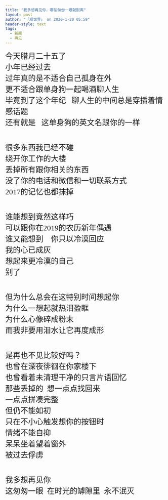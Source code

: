 ```yaml
---
title: "我多想再见你，哪怕匆匆一眼就别离"
layout: post
author: "「观世界」 on 2020-1-20 05:59"
header-style: text
tags:
  - 新闻
  - 再见
---
```


<head></head>
<body>
 <font face="微软雅黑"><font size="5">今天腊月二十五了</font></font>
 <br> 
 <font face="微软雅黑"><font size="5">小年已经过去</font></font>
 <br> 
 <font face="微软雅黑"><font size="5">过年真的是不适合自己孤身在外</font></font>
 <br> 
 <font face="微软雅黑"><font size="5">更不适合跟单身狗一起喝酒聊人生</font></font>
 <br> 
 <font face="微软雅黑"><font size="5">毕竟到了这个年纪&nbsp; &nbsp;聊人生的中间总是穿插着情感话题</font></font>
 <br> 
 <font face="微软雅黑"><font size="5">还有就是&nbsp; &nbsp;这单身狗的英文名跟你的一样</font></font>
 <br> 
 <font face="微软雅黑"><font size="5"><br> </font></font>
 <br> 
 <font face="微软雅黑"><font size="5">很多东西我已经不碰</font></font>
 <br> 
 <font face="微软雅黑"><font size="5">绕开你工作的大楼</font></font>
 <br> 
 <font face="微软雅黑"><font size="5">丢掉所有跟你相关的东西</font></font>
 <br> 
 <font face="微软雅黑"><font size="5">没了你的电话和微信和一切联系方式</font></font>
 <br> 
 <font face="微软雅黑"><font size="5">2017的记忆也都抹掉</font></font>
 <br> 
 <font face="微软雅黑"><font size="5"><br> </font></font>
 <br> 
 <font face="微软雅黑"><font size="5">谁能想到竟然这样巧 </font></font>
 <br> 
 <font face="微软雅黑"><font size="5">可以跟你在2019的农历新年偶遇</font></font>
 <br> 
 <font face="微软雅黑"><font size="5">谁又能想到&nbsp; &nbsp; 你只以冷漠回应</font></font>
 <br> 
 <font face="微软雅黑"><font size="5">我的心已成灰</font></font>
 <br> 
 <font face="微软雅黑"><font size="5">想起来更冷漠的自己</font></font>
 <br> 
 <font face="微软雅黑"><font size="5">别了</font></font>
 <br> 
 <font face="微软雅黑"><font size="5"><br> </font></font>
 <br> 
 <font face="微软雅黑"><font size="5">但为什么总会在这特别时间想起你</font></font>
 <br> 
 <font face="微软雅黑"><font size="5">为什么一想起就热泪盈眶</font></font>
 <br> 
 <font face="微软雅黑"><font size="5">为什么心像碎成粉末</font></font>
 <br> 
 <font face="微软雅黑"><font size="5">而我非要用泪水让它再度成形</font></font>
 <br> 
 <font face="微软雅黑"><font size="5"><br> </font></font>
 <br> 
 <font face="微软雅黑"><font size="5">是再也不见比较好吗？</font></font>
 <br> 
 <font face="微软雅黑"><font size="5">也曾在深夜徘徊在你家楼下</font></font>
 <br> 
 <font face="微软雅黑"><font size="5">也曾看着未清理干净的只言片语回忆</font></font>
 <br> 
 <font face="微软雅黑"><font size="5">那些丢掉的&nbsp;&nbsp;想一点点找回来</font></font>
 <br> 
 <font face="微软雅黑"><font size="5">一点点拼凑完整</font></font>
 <br> 
 <font face="微软雅黑"><font size="5">但仍不能如初</font></font>
 <br> 
 <font face="微软雅黑"><font size="5">只在不小心触发想你的按钮时</font></font>
 <br> 
 <font face="微软雅黑"><font size="5">情绪不能自抑</font></font>
 <br> 
 <font face="微软雅黑"><font size="5">呆呆坐着望着窗外</font></font>
 <br> 
 <font face="微软雅黑"><font size="5">被过去俘虏</font></font>
 <br> 
 <font face="微软雅黑"><font size="5"><br> </font></font>
 <br> 
 <font face="微软雅黑"><font size="5">我多想再见你</font></font>
 <br> 
 <font face="微软雅黑"><font size="5">这匆匆一眼&nbsp;&nbsp;在时光的罅隙里&nbsp;&nbsp;永不泯灭</font></font>
 <br>
</body>


